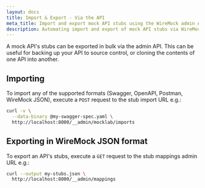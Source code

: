 ```yaml
---
layout: docs
title: Import & Export - Via the API
meta_title: Import and export mock API stubs using the WireMock admin API | Wiremock
description: Automating import and export of mock API stubs via WireMock's API.
---
```


A mock API's stubs can be exported in bulk via the admin API. This can be useful for backing
up your API to source control, or cloning the contents of one API into another.

## Importing

To import any of the supported formats (Swagger, OpenAPI, Postman, WireMock JSON),
execute a `POST` request to the stub import URL e.g.:

```bash
curl -v \
  --data-binary @my-swagger-spec.yaml \
  http://localhost:8000/__admin/mocklab/imports
```

## Exporting in WireMock JSON format

To export an API's stubs, execute a `GET` request to the stub mappings admin URL e.g.:

```bash
curl --output my-stubs.json \
  http://localhost:8000/__admin/mappings
```